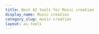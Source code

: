 ```yaml
---
title: Best AI tools for Music creation
display_name: Music creation
category_slug: music-creation
layout: ai-tools
---
```

